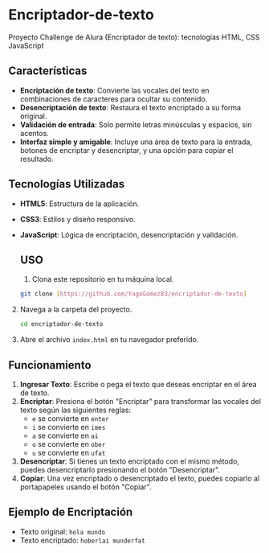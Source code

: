 # Encriptador-de-texto
Proyecto Challenge de Alura (Encriptador de texto): tecnologías HTML, CSS JavaScript 
## Características
- **Encriptación de texto**: Convierte las vocales del texto en combinaciones de caracteres para ocultar su contenido.
- **Desencriptación de texto**: Restaura el texto encriptado a su forma original.
- **Validación de entrada**: Solo permite letras minúsculas y espacios, sin acentos.
- **Interfaz simple y amigable**: Incluye una área de texto para la entrada, botones de encriptar y desencriptar, y una opción para copiar el resultado.
## Tecnologías Utilizadas
- **HTML5**: Estructura de la aplicación.
- **CSS3**: Estilos y diseño responsivo.
- **JavaScript**: Lógica de encriptación, desencriptación y validación.

  ## USO
  1. Clona este repositorio en tu máquina local.
   ```bash
   git clone [https://github.com/YagoGomez83/encriptador-de-texto]
   ```
2. Navega a la carpeta del proyecto.
   ```bash
   cd encriptador-de-texto
   ```
3. Abre el archivo `index.html` en tu navegador preferido.

## Funcionamiento

1. **Ingresar Texto**: Escribe o pega el texto que deseas encriptar en el área de texto.
2. **Encriptar**: Presiona el botón "Encriptar" para transformar las vocales del texto según las siguientes reglas:
   - `e` se convierte en `enter`
   - `i` se convierte en `imes`
   - `a` se convierte en `ai`
   - `o` se convierte en `ober`
   - `u` se convierte en `ufat`
3. **Desencriptar**: Si tienes un texto encriptado con el mismo método, puedes desencriptarlo presionando el botón "Desencriptar".
4. **Copiar**: Una vez encriptado o desencriptado el texto, puedes copiarlo al portapapeles usando el botón "Copiar".

## Ejemplo de Encriptación

- Texto original: `hola mundo`
- Texto encriptado: `hoberlai munderfat`
